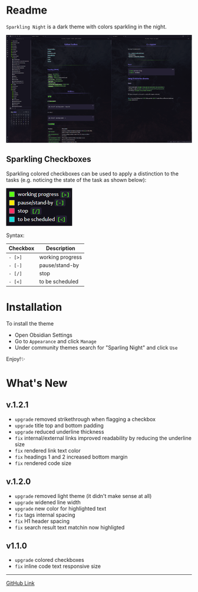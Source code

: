 # Readme

`Sparkling Night` is a dark theme with colors sparkling in the night. 

![img](img/sparkling_night.png)

## Sparkling Checkboxes

Sparkling colored checkboxes can be used to apply a distinction to the tasks (e.g. noticing the state of the task as shown below):

![img](img/checkboxes.png)

Syntax:

| Checkbox | Description |
|---|---|
|`- [>]` | working progress|
|`- [-]` | pause/stand-by|
|`- [/]` | stop |
|`- [<]` | to be scheduled |

# Installation

To install the theme

- Open Obsidian Settings
- Go to `Appearance` and click `Manage`
- Under community themes search for "Sparling Night" and click `Use`

Enjoy!✨


# What's New 

## v.1.2.1

- `upgrade` removed strikethrough when flagging a checkbox
- `upgrade` title top and bottom padding
- `upgrade` reduced underline thickness
- `fix` internal/external links improved readability by reducing the underline size  
- `fix` rendered link text color
- `fix` headings 1 and 2 increased bottom margin
- `fix` rendered code size

## v.1.2.0

- `upgrade` removed light theme (it didn't make sense at all)
- `upgrade` widened line width
- `upgrade` new color for highlighted text
- `fix` tags internal spacing
- `fix` H1 header spacing
- `fix` search result text matchin now highligted

## v1.1.0

- `upgrade` colored checkboxes
- `fix` inline code text responsive size

---

[GitHub Link](git@github.com:isax785/obsidian-sparkling-night.git)